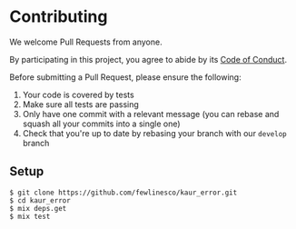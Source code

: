 # Contributing

We welcome Pull Requests from anyone.

By participating in this project, you agree to abide by its [Code of Conduct](CODE_OF_CONDUCT.md).

Before submitting a Pull Request, please ensure the following:

1. Your code is covered by tests
2. Make sure all tests are passing
3. Only have one commit with a relevant message (you can rebase and squash all your commits into a single one)
4. Check that you're up to date by rebasing your branch with our `develop` branch

## Setup

```
$ git clone https://github.com/fewlinesco/kaur_error.git
$ cd kaur_error
$ mix deps.get
$ mix test
```
